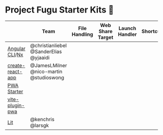 # Project Fugu Starter Kits 🐡

|                                                                                        | Team                                    | File Handling | Web Share Target | Launch Handler | Shortcuts |
|----------------------------------------------------------------------------------------|-----------------------------------------|---------------|------------------|----------------|-----------|
| [Angular CLI](https://github.com/angular/angular-cli)/[Nx](https://github.com/nrwl/nx) | @christianliebel @SanderElias @yjaaidi  |               |                  |                |           |
| [create-react-app](https://github.com/facebook/create-react-app)                       | @JamesLMilner @nico-martin @studioswong |               |                  |                |           |
| [PWA Starter](https://github.com/pwa-builder/pwa-starter)                              |                                         |               |                  |                |           |
| [vite-plugin-pwa](https://github.com/vite-pwa/vite-plugin-pwa)                         |                                         |               |                  |                |           |
| [Lit](https://github.com/lit/lit)                                                      | @kenchris @larsgk                       |               |                  |                |           |
